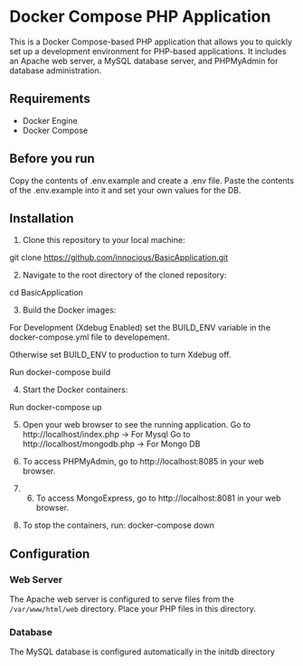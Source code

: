 # Docker Compose PHP Application

This is a Docker Compose-based PHP application that allows you to quickly set up a development environment for PHP-based applications. It includes an Apache web server, a MySQL database server, and PHPMyAdmin for database administration.

## Requirements

- Docker Engine
- Docker Compose

## Before you run

Copy the contents of .env.example and create a .env file. Paste the contents of the .env.example into it and set your own values for the DB.

## Installation

1. Clone this repository to your local machine:

git clone https://github.com/innocious/BasicApplication.git

2. Navigate to the root directory of the cloned repository:

cd BasicApplication

3. Build the Docker images:
 
  For Development (Xdebug Enabled) set the BUILD_ENV variable in the docker-compose.yml file to developement.
 
  Otherwise set BUILD_ENV to production to turn Xdebug off.

Run docker-compose build

4. Start the Docker containers:

Run docker-compose up

5. Open your web browser to see the running application.
    Go to http://localhost/index.php -> For Mysql
    Go to http://localhost/mongodb.php -> For Mongo DB

6. To access PHPMyAdmin, go to http://localhost:8085 in your web browser.

7. 6. To access MongoExpress, go to http://localhost:8081 in your web browser.

7. To stop the containers, run: docker-compose down


## Configuration

### Web Server

The Apache web server is configured to serve files from the `/var/www/html/web` directory. Place your PHP files in this directory.

### Database

The MySQL database is configured automatically in the initdb directory
